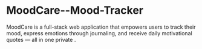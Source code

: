 # MoodCare--Mood-Tracker
MoodCare is a full-stack web application that empowers users to track their mood, express emotions through journaling, and receive daily motivational quotes — all in one private .  
